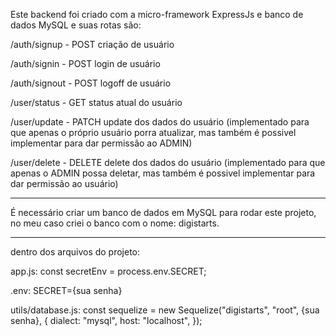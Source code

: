 Este backend foi criado com a micro-framework ExpressJs e banco de dados MySQL e suas rotas são:

/auth/signup - POST
criação de usuário

/auth/signin - POST
login de usuário

/auth/signout - POST
logoff de usuário

/user/status - GET
status atual do usuário

/user/update - PATCH
update dos dados do usuário (implementado para que apenas o próprio usuário porra atualizar, mas também é possivel implementar para dar permissão ao ADMIN)

/user/delete - DELETE
delete dos dados do usuário (implementado para que apenas o ADMIN possa deletar, mas também é possivel implementar para dar permissão ao usuário)

---------------------------------------------------

É necessário criar um banco de dados em MySQL para rodar este projeto, no meu caso criei o banco com o nome: digistarts.

---------------------------------------------------

dentro dos arquivos do projeto:

app.js:
    const secretEnv = process.env.SECRET;

.env:
    SECRET={sua senha}

utils/database.js:
    const sequelize = new Sequelize("digistarts", "root", {sua senha}, {
        dialect: "mysql",
        host: "localhost",
    });